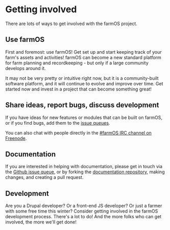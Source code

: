 # Getting involved

There are lots of ways to get involved with the farmOS project.

## Use farmOS

First and foremost: use farmOS! Get set up and start keeping track of your
farm's assets and activities! farmOS can become a new standard platform for farm
planning and recordkeeping - but only if a large community develops around it.

It may not be very pretty or intuitive right now, but it is a community-built
software platform, and it will continue to evolve and improve over time. Get
started now and invest in a project that can become something great!

## Share ideas, report bugs, discuss development

If you have ideas for new features or modules that can be built on farmOS, or
if you find bugs, add them to the [issue queues].

You can also chat with people directly in the [#farmOS IRC channel on Freenode].

## Documentation

If you are interested in helping with documentation, please get in touch via the
[Github issue queue], or by forking the [documentation repository], making
changes, and creating a pull request.

## Development

Are you a Drupal developer? Or a front-end JS developer? Or just a farmer with
some free time this winter? Consider getting involved in the farmOS development
process. There's a lot to do! And the more folks who can get involved, the more
we'll get done!

[issue queues]: development/issue-queues
[#farmOS IRC channel on Freenode]: http://webchat.freenode.net/?channels=#farmOS
[http://docs.farmos.org]: http://docs.farmos.org
[Github issue queue]: https://github.com/farmOS/documentation/issues
[documentation repository]: https://github.com/farmOS/documentation

